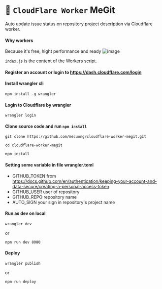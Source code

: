 # 👷 `CloudFlare Worker` MeGit

Auto update issue status on repository project description via Cloudflare worker.

#### Why workers 
Because it's free, hight performance and ready
![image](https://user-images.githubusercontent.com/68834774/141427383-44457068-a85c-4b1c-9b3e-25a332cafffd.png)


[`index.js`](https://github.com/mecuong/cloudflare-worker-megit/blob/master/index.js) is the content of the Workers script.

#### Register an account or login to <https://dash.cloudflare.com/login>

#### Install wrangler cli
```
npm install -g wrangler
```

#### Login to Cloudflare by wrangler
```
wrangler login
```

#### Clone source code and run `npm install`
```
git clone https://github.com/mecuong/cloudflare-worker-megit.git

cd cloudflare-worker-megit

npm install
```

#### Setting some variable in file wrangler.toml
- GITHUB_TOKEN from <https://docs.github.com/en/authentication/keeping-your-account-and-data-secure/creating-a-personal-access-token>
- GITHUB_USER user of repository
- GITHUB_REPO repository name
- AUTO_SIGN your sign in repository's project name

#### Run as dev on local
```
wrangler dev
```
or
```
npm run dev 8080
```

#### Deploy
```
wrangler publish
```
or
```
npm run deploy
```


